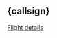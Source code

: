 ## {callsign}

[Flight details](https://www.flightaware.com/live/flight/{callsign})

<WorldMap topic="flights/{callsign}/location" />
